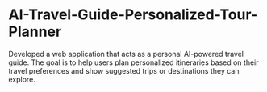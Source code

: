 # AI-Travel-Guide-Personalized-Tour-Planner
Developed a web application that acts as a personal AI-powered travel guide.  The goal is to help users plan personalized itineraries based on their travel preferences and show suggested trips or destinations they can explore.
